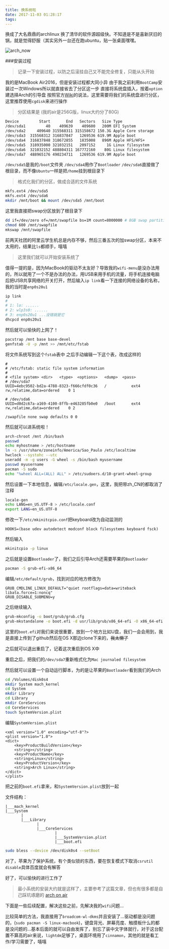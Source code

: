 ```yaml
---
title: 换系统啦
date: 2017-11-03 01:28:17
tags:
---
```


换成了大名鼎鼎的archlinux
换了清华的软件源超级快。不知道是不是喜新厌旧的锅，就是觉得舒服（其实另外一台还在跑ubuntu，贴一张桌面嘿嘿。

![arch_now](./arch_new.png)
<!--more-->

###安装过程
> 记录一下安装过程，以防之后滚挂自己又不能完全修复，只能从头开始

我的是MacBook Air2016，但是安装过程都大同小异
由于我之前利用`BootCamp`安装过一次Windows所以就直接省去了分区这一步
直接将系统盘插入，按着`option`建选择Arch的引导盘
按照官方[Wiki](https://wiki.archlinux.org/index.php/Installation_guide)的说法，这里需要将我们的系统盘进行分区，这里推荐使用`cgdisk`来进行操作

> 分区结果是 (我的air是256G版，linux大约分了80G)

```bash
Device         Start       End   Sectors   Size Type
/dev/sda1         40    409639    409600   200M EFI System
/dev/sda2     409640 315568311 315158672 150.3G Apple Core storage
/dev/sda3  315568312 316837847   1269536 619.9M Apple boot
/dev/sda4  316837848 318672855   1835008   896M Apple HFS/HFS+
/dev/sda5  318935000 321032151   2097152     1G Linux filesystem
/dev/sda6  321032152 488804311 167772160    80G Linux filesystem
/dev/sda7  488965176 490234711   1269536 619.9M Apple boot
```

`/dev/sda5`是我的`/boot`文件夹
`/dev/sda4`用作了`Bootloader`
`/dev/sda6`直接做了根目录，而不像`Ubuntu`一样是把`/home`挂到根目录下

> 格式化我们的分区，做成合适的文件系统

```bash
mkfs.ext4 /dev/sda5
mkfs.ext4 /dev/sda6
mkdir /mnt/boot && mount /dev/sda5 /mnt/boot
```

这里我直接把swap分区放到了根目录下
```bash
dd if=/dev/zero of=/mnt/swapfile bs=1M count=8000000 # 8GB swap partition
chmod 600 /mnt/swapfile
mkswap /mnt/swapfile
```
前两天社团的阿里云学生机总是内存不够，然后三番五次的加swap分区，本来不太用的，结果比`ls`都顺手，嘻嘻

> 这里我们就可以开始安装系统了

值得一提的是，因为MacBook的驱动不太友好？导致我的`wifi-menu`是没办法用的，所以就用了一个不是办法的办法，用USB来用手机的流量，将手机连接电脑后把USB共享网络的开关打开，然后输入`ip link`看一下连接的网络设备的名称，我的当时是`enp0s20u1`
```bash
ip link
# 
# 1: lo: ......
# 2: wlp3s0: ......
# 3: enp0s20u1 ...没错就是它
dhcpcd enp0s20u1
```
然后就可以愉快的上网了！

```bash
pacstrap /mnt base base-devel
genfstab -U -p /mnt >> /mnt/etc/fstab
```
将文件系统写到这个`fstab`表中
之后手动编辑一下这个表，改成这样的
```
#
# /etc/fstab: static file system information
#
# <file system>	<dir>	<type>	<options>	<dump>	<pass>
# /dev/sda7
UUID=4ebc9502-bd2a-4788-8323-f666cfdf0c36	/         	ext4      	rw,relatime,data=ordered	0 1

# /dev/sda6
UUID=d0d2c67a-a169-4100-8ffb-e463285fb0e0	/boot     	ext4      	rw,relatime,data=ordered	0 2

/swapfile none swap defaults 0 0
```

然后就可以进系统啦！
```bash
arch-chroot /mnt /bin/bash
passwd
echo myhostname > /etc/hostname
ln -s /usr/share/zoneinfo/America/Sao_Paulo /etc/localtime
hwclock --systohc --utc
useradd -m -g users -G wheel -s /bin/bash myusername
passwd myusername
pacman -S sudo
echo "%wheel ALL=(ALL) ALL" > /etc/sudoers.d/10-grant-wheel-group
```

然后设置一下本地信息，编辑`/etc/locale.gen`，这里，我把带zh_CN的都取消了注释
```bash
locale-gen
echo LANG=en_US.UTF-8 > /etc/locale.conf
export LANG=en_US.UTF-8
```

修改一下`/etc/mkinitcpio.conf`把keyboard改为自动监测的
```
HOOKS=(base udev autodetect modconf block filesystems keyboard fsck)
```
然后输入
```bash
mkinitcpio -p linux
```

之后就是设置`Bootloader`了，我们之后引导Arch还需要苹果的`Bootloader`
```bash
pacman -S grub-efi-x86_64
```

编辑`/etc/default/grub`，找到对应的地方修改为
```
GRUB_CMDLINE_LINUX_DEFAULT="quiet rootflags=data=writeback libata.force=1:noncq"
GRUB_DISABLE_SUBMENU=y
```

之后继续输入
```bash
grub-mkconfig -o boot/grub/grub.cfg
grub-mkstandalone -o boot.efi -d usr/lib/grub/x86_64-efi -O x86_64-efi --compress=xz boot/grub/grub.cfg
```
这里的`boot.efi`对我们来说很重要，放到一个地方比如U盘，我们一会会用到，我是直接上传到了github然后在OS X那边clone下来的，~~我太懒了~~

之后就可以退出重启了，记着这次重启到OS X中

重启之后，把我们的`/dev/sda7`重新格式化为`Mac journaled filesystem`

然后就可以设置一个自动运行脚本，为的是让苹果的`Bootloader`看到我们的Arch

```bash
cd /Volumes/disk0s4
mkdir System mach_kernel
cd System
mkdir Library
cd Library
mkdir CoreServices
cd CoreServices
touch SystemVersion.plist
```

编辑`SystemVersion.plist`

```
<xml version="1.0" encoding="utf-8"?>
<plist version="1.0">
<dict>
    <key>ProductBuildVersion</key>
    <string></string>
    <key>ProductName</key>
    <string>Linux</string>
    <key>ProductVersion</key>
    <string>Arch Linux</string>
</dict>
</plist>
```

把之前的`boot.efi`拿来，和`SystemVersion.plist`放到一起

文件结构：
```
|___mach_kernel
|___System
       |
       |___Library
              |
              |___CoreServices
                      |
                      |___SystemVersion.plist
                      |___boot.efi
```

```bash
sudo bless --device /dev/disk0s4 --setBoot
```

对了，苹果为了保护系统，有个类似锁的东西，要在恢复模式下取消`csrutil disable`具体百度就会有解答

好了，可以愉快的进行工作了

> 最小系统的安装大约就是这样了，主要参考了这篇文章，但也有很多都是自己踩坑琢磨的
[arch on air](https://github.com/pandeiro/arch-on-air)

下面是一些后续配置，解决这些之前，先解决我的`wifi`问题...

比较简单的方法，我直接用了`broadcom-wl-dkms`并且安装了...驱动都是没问题的，(`sudo pacman -S linux-macbook`)，键盘背光、屏幕亮度、触摸板什么的都是没问题的...基本后面的就可以自由发挥了，别忘了装中文字体就行，对于这台配置不算高的air来说，`lightdm`足够了，桌面环境用了`cinnamon`，其他的就是看工作/学习需要了，嘻嘻
